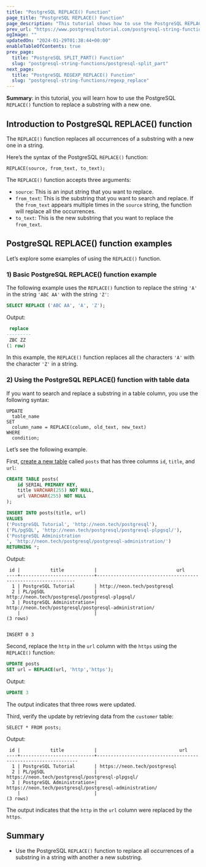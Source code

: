 ```yaml
---
title: "PostgreSQL REPLACE() Function"
page_title: "PostgreSQL REPLACE() Function"
page_description: "This tutorial shows how to use the PostgreSQL REPLACE() function to replace all occurrences of a substring in a string with a new substring."
prev_url: "https://www.postgresqltutorial.com/postgresql-string-functions/postgresql-replace/"
ogImage: ""
updatedOn: "2024-01-29T01:38:44+00:00"
enableTableOfContents: true
prev_page: 
  title: "PostgreSQL SPLIT_PART() Function"
  slug: "postgresql-string-functions/postgresql-split_part"
next_page: 
  title: "PostgreSQL REGEXP_REPLACE() Function"
  slug: "postgresql-string-functions/regexp_replace"
---
```





**Summary**: in this tutorial, you will learn how to use the PostgreSQL `REPLACE()` function to replace a substring with a new one.


## Introduction to PostgreSQL REPLACE() function

The `REPLACE()` function replaces all occurrences of a substring with a new one in a string.

Here’s the syntax of the PostgreSQL `REPLACE()` function:


```phpsqlsql
REPLACE(source, from_text, to_text);
```
The `REPLACE()` function accepts three arguments:

* `source`: This is an input string that you want to replace.
* `from_text`: This is the substring that you want to search and replace. If the `from_text` appears multiple times in the `source` string, the function will replace all the occurrences.
* `to_text`: This is the new substring that you want to replace the `from_text`.


## PostgreSQL REPLACE() function examples

Let’s explore some examples of using the `REPLACE()` function.


### 1\) Basic PostgreSQL REPLACE() function example

The following example uses the `REPLACE()` function to replace the string `'A'` in the string `'ABC AA'` with the string `'Z'`:


```sql
SELECT REPLACE ('ABC AA', 'A', 'Z');
```
Output:


```sql
 replace
---------
 ZBC ZZ
(1 row)
```
In this example, the `REPLACE()` function replaces all the characters `'A'` with the character `'Z'` in a string.


### 2\) Using the PostgreSQL REPLACE() function with table data

If you want to search and replace a substring in a table column, you use the following syntax:


```
UPDATE 
  table_name 
SET 
  column_name = REPLACE(column, old_text, new_text) 
WHERE 
  condition;
```
Let’s see the following example.

First, [create a new table](../postgresql-tutorial/postgresql-create-table) called `posts` that has three columns `id`, `title`, and `url`:


```sql
CREATE TABLE posts(
    id SERIAL PRIMARY KEY,
    title VARCHAR(255) NOT NULL,
    url VARCHAR(255) NOT NULL
);

INSERT INTO posts(title, url)
VALUES
('PostgreSQL Tutorial', 'http://neon.tech/postgresql'), 
('PL/pgSQL', 'http://neon.tech/postgresql/postgresql-plpgsql/'),
('PostgreSQL Administration
', 'http://neon.tech/postgresql/postgresql-administration/') 
RETURNING *;
```
Output:


```
 id |           title           |                             url
----+---------------------------+--------------------------------------------------------------
  1 | PostgreSQL Tutorial       | http://neon.tech/postgresql
  2 | PL/pgSQL                  | http://neon.tech/postgresql/postgresql-plpgsql/
  3 | PostgreSQL Administration+| http://neon.tech/postgresql/postgresql-administration/
    |                           |
(3 rows)


INSERT 0 3
```
Second, replace the `http` in the `url` column with the `https` using the `REPLACE()` function:


```sql
UPDATE posts
SET url = REPLACE(url, 'http','https');
```
Output:


```sql
UPDATE 3
```
The output indicates that three rows were updated.

Third, verify the update by retrieving data from the `customer` table:


```
SELECT * FROM posts;
```
Output:


```
 id |           title           |                              url
----+---------------------------+---------------------------------------------------------------
  1 | PostgreSQL Tutorial       | https://neon.tech/postgresql
  2 | PL/pgSQL                  | https://neon.tech/postgresql/postgresql-plpgsql/
  3 | PostgreSQL Administration+| https://neon.tech/postgresql/postgresql-administration/
    |                           |
(3 rows)
```
The output indicates that the `http` in the `url` column were replaced by the `https`.


## Summary

* Use the PostgreSQL `REPLACE()` function to replace all occurrences of a substring in a string with another a new substring.


